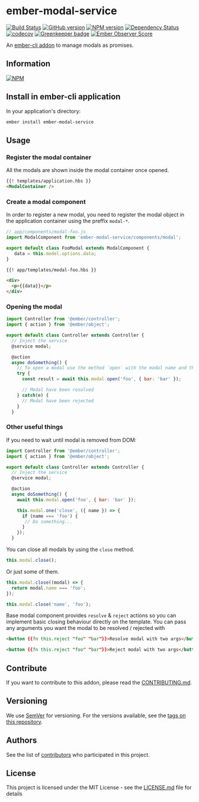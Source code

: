 # ember-modal-service

[![Build Status](https://travis-ci.org/BBVAEngineering/ember-modal-service.svg?branch=master)](https://travis-ci.org/BBVAEngineering/ember-modal-service)
[![GitHub version](https://badge.fury.io/gh/BBVAEngineering%2Fember-modal-service.svg)](https://badge.fury.io/gh/BBVAEngineering%2Fember-modal-service)
[![NPM version](https://badge.fury.io/js/ember-modal-service.svg)](https://badge.fury.io/js/ember-modal-service)
[![Dependency Status](https://david-dm.org/BBVAEngineering/ember-modal-service.svg)](https://david-dm.org/BBVAEngineering/ember-modal-service)
[![codecov](https://codecov.io/gh/BBVAEngineering/ember-modal-service/branch/master/graph/badge.svg)](https://codecov.io/gh/BBVAEngineering/ember-modal-service)
[![Greenkeeper badge](https://badges.greenkeeper.io/BBVAEngineering/ember-modal-service.svg)](https://greenkeeper.io/)
[![Ember Observer Score](https://emberobserver.com/badges/ember-modal-service.svg)](https://emberobserver.com/addons/ember-modal-service)

An [ember-cli addon](http://www.ember-cli.com/) to manage modals as promises.

## Information

[![NPM](https://nodei.co/npm/ember-modal-service.png?downloads=true&downloadRank=true)](https://nodei.co/npm/ember-modal-service/)

## Install in ember-cli application

In your application's directory:

```bash
ember install ember-modal-service
```

## Usage

### Register the modal container

All the modals are shown inside the modal container once opened.

```html
{{! templates/application.hbs }}
<ModalContainer />
```

### Create a modal component

In order to register a new modal, you need to register the modal object in the application container using the preffix `modal-*`.

```javascript
// app/components/modal-foo.js
import ModalComponent from 'ember-modal-service/components/modal';

export default class FooModal extends ModalComponent {
   data = this.model.options.data; 
}
```

```html
{{! app/templates/modal-foo.hbs }}

<div>
  <p>{{data}}</p>
</div>
```

### Opening the modal

```javascript
import Controller from '@ember/controller';
import { action } from '@ember/object';

export default class Controller extends Controller {
  // Inject the service
  @service modal;

  @action
  async doSomething() {
    // To open a modal use the method `open` with the modal name and the options for the modal.
    try {
      const result = await this.modal.open('foo', { bar: 'bar' });

      // Modal have been resolved
    } catch(e) {
      // Modal have been rejected
    }
  }
```

### Other useful things

If you need to wait until modal is removed from DOM:

```javascript
import Controller from '@ember/controller';
import { action } from '@ember/object';

export default class Controller extends Controller {
  // Inject the service
  @service modal;

  @action
  async doSomething() {
    await this.modal.open('foo', { bar: 'bar' });

    this.modal.one('close', ({ name }) => {
      if (name === 'foo') {
       // Do something...
      }
    });
  }
```

You can close all modals by using the `close` method.

```javascript
this.modal.close();
```

Or just some of them.

```javascript
this.modal.close((modal) => {
  return modal.name === 'foo';
});

this.modal.close('name', 'foo');
```

Base modal component provides `resolve` & `reject` actions so you can implement basic closing behaviour directly on the template. You can pass any arguments you want the modal to be resolved / rejected with

```html
<button {{fn this.reject "foo" "bar"}}>Resolve modal with two args</button>

<button {{fn this.reject "foo" "bar"}}>Reject modal with two args</button>
```

## Contribute

If you want to contribute to this addon, please read the [CONTRIBUTING.md](CONTRIBUTING.md).

## Versioning

We use [SemVer](http://semver.org/) for versioning. For the versions available, see the [tags on this repository](https://github.com/BBVAEngineering/ember-modal-service/tags).


## Authors

See the list of [contributors](https://github.com/BBVAEngineering/ember-modal-service/graphs/contributors) who participated in this project.

## License

This project is licensed under the MIT License - see the [LICENSE.md](LICENSE.md) file for details
